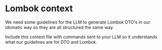 # Lombok context 

We need some guidelines for the LLM to generate Lombok DTO's in our
idomatic way so they are all structured the same way. 

Include this context file with commands sent to your LLM so it understands what
our guidelines are for DTO and Lombok. 